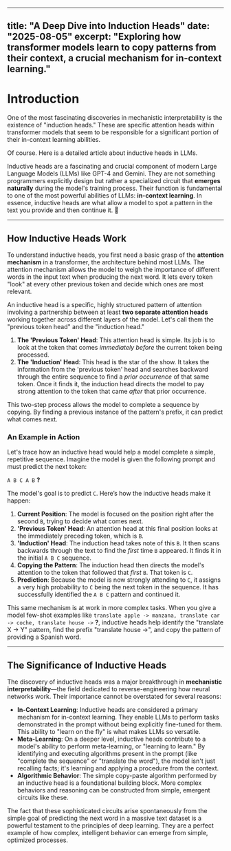 
---
title: "A Deep Dive into Induction Heads"
date: "2025-08-05"
excerpt: "Exploring how transformer models learn to copy patterns from their context, a crucial mechanism for in-context learning."
---

# Introduction

One of the most fascinating discoveries in mechanistic interpretability is the existence of "induction heads." These are specific attention heads within transformer models that seem to be responsible for a significant portion of their in-context learning abilities.

Of course. Here is a detailed article about inductive heads in LLMs.

Inductive heads are a fascinating and crucial component of modern Large Language Models (LLMs) like GPT-4 and Gemini. They are not something programmers explicitly design but rather a specialized circuit that **emerges naturally** during the model's training process. Their function is fundamental to one of the most powerful abilities of LLMs: **in-context learning**. In essence, inductive heads are what allow a model to spot a pattern in the text you provide and then continue it. 🧐

---

## How Inductive Heads Work

To understand inductive heads, you first need a basic grasp of the **attention mechanism** in a transformer, the architecture behind most LLMs. The attention mechanism allows the model to weigh the importance of different words in the input text when producing the next word. It lets every token "look" at every other previous token and decide which ones are most relevant.

An inductive head is a specific, highly structured pattern of attention involving a partnership between at least **two separate attention heads** working together across different layers of the model. Let's call them the "previous token head" and the "induction head."

1.  **The 'Previous Token' Head**: This attention head is simple. Its job is to look at the token that comes *immediately before* the current token being processed.
2.  **The 'Induction' Head**: This head is the star of the show. It takes the information from the 'previous token' head and searches backward through the entire sequence to find a *prior occurrence* of that same token. Once it finds it, the induction head directs the model to pay strong attention to the token that came *after* that prior occurrence.

This two-step process allows the model to complete a sequence by copying. By finding a previous instance of the pattern's prefix, it can predict what comes next.



### An Example in Action

Let's trace how an inductive head would help a model complete a simple, repetitive sequence. Imagine the model is given the following prompt and must predict the next token:

`A B C A B` __?__

The model's goal is to predict `C`. Here’s how the inductive heads make it happen:

1.  **Current Position**: The model is focused on the position right after the second `B`, trying to decide what comes next.
2.  **'Previous Token' Head**: An attention head at this final position looks at the immediately preceding token, which is `B`.
3.  **'Induction' Head**: The induction head takes note of this `B`. It then scans backwards through the text to find the *first* time `B` appeared. It finds it in the initial `A B C` sequence.
4.  **Copying the Pattern**: The induction head then directs the model's attention to the token that followed that *first* `B`. That token is `C`.
5.  **Prediction**: Because the model is now strongly attending to `C`, it assigns a very high probability to `C` being the next token in the sequence. It has successfully identified the `A B C` pattern and continued it.

This same mechanism is at work in more complex tasks. When you give a model few-shot examples like `translate apple -> manzana, translate car -> coche, translate house ->` __?__, inductive heads help identify the "translate X -> Y" pattern, find the prefix "translate house ->", and copy the pattern of providing a Spanish word.

---

## The Significance of Inductive Heads

The discovery of inductive heads was a major breakthrough in **mechanistic interpretability**—the field dedicated to reverse-engineering how neural networks work. Their importance cannot be overstated for several reasons:

* **In-Context Learning**: Inductive heads are considered a primary mechanism for in-context learning. They enable LLMs to perform tasks demonstrated in the prompt without being explicitly fine-tuned for them. This ability to "learn on the fly" is what makes LLMs so versatile.
* **Meta-Learning**: On a deeper level, inductive heads contribute to a model's ability to perform meta-learning, or "learning to learn." By identifying and executing algorithms present in the prompt (like "complete the sequence" or "translate the word"), the model isn't just recalling facts; it's learning and applying a procedure from the context.
* **Algorithmic Behavior**: The simple copy-paste algorithm performed by an inductive head is a foundational building block. More complex behaviors and reasoning can be constructed from simple, emergent circuits like these.

The fact that these sophisticated circuits arise spontaneously from the simple goal of predicting the next word in a massive text dataset is a powerful testament to the principles of deep learning. They are a perfect example of how complex, intelligent behavior can emerge from simple, optimized processes.
